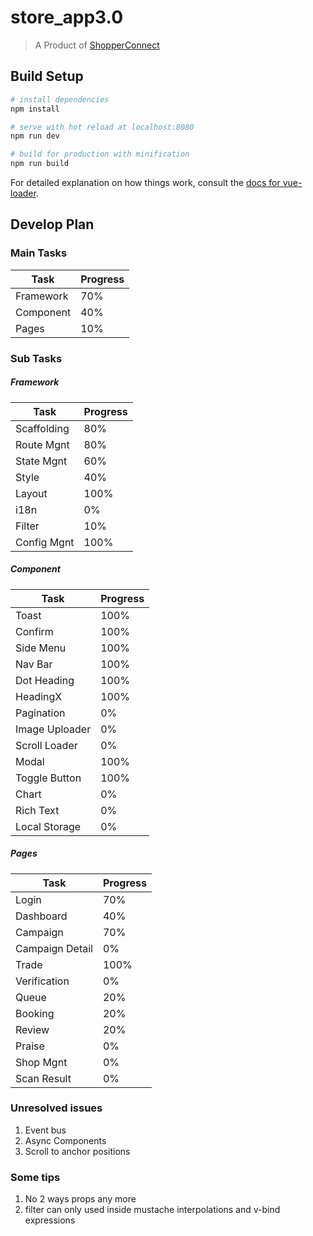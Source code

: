 # store_app3.0

> A Product of [ShopperConnect](https://sc.smartac.co/)

## Build Setup

``` bash
# install dependencies
npm install

# serve with hot reload at localhost:8080
npm run dev

# build for production with minification
npm run build
```

For detailed explanation on how things work, consult the [docs for vue-loader](http://vuejs.github.io/vue-loader).

## Develop Plan

### Main Tasks

 |Task|Progress|
 |----|--------|
 |Framework| 70%|
 |Component| 40%|
 |Pages| 10%|


### Sub Tasks

##### Framework

|Task|Progress|
|----|--------|
|Scaffolding| 80%|
|Route Mgnt| 80%|
|State Mgnt| 60%|
|Style| 40%|
|Layout| 100%|
|i18n| 0%|
|Filter| 10%|
|Config Mgnt| 100%|

##### Component
|Task|Progress|
|----|--------|
|Toast| 100%|
|Confirm| 100%|
|Side Menu| 100%|
|Nav Bar| 100%|
|Dot Heading| 100%|
|HeadingX| 100%|
|Pagination| 0%|
|Image Uploader| 0%|
|Scroll Loader| 0%|
|Modal| 100%|
|Toggle Button| 100%|
|Chart| 0%|
|Rich Text| 0%|
|Local Storage| 0%|

##### Pages
|Task|Progress|
|----|--------|
|Login| 70%|
|Dashboard| 40%|
|Campaign| 70%|
|Campaign Detail| 0%|
|Trade| 100%|
|Verification| 0%|
|Queue| 20%|
|Booking| 20%|
|Review| 20%|
|Praise| 0%|
|Shop Mgnt| 0%|
|Scan Result| 0%|

### Unresolved issues
1. Event bus
2. Async Components
3. Scroll to anchor positions

### Some tips
1. No 2 ways props any more
2. filter can only used inside mustache interpolations and v-bind expressions
